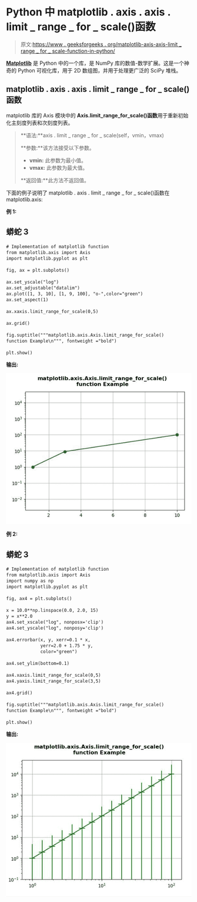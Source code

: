 # Python 中 matplotlib . axis . axis . limit _ range _ for _ scale()函数

> 原文:[https://www . geeksforgeeks . org/matplotlib-axis-axis-limit _ range _ for _ scale-function-in-python/](https://www.geeksforgeeks.org/matplotlib-axis-axis-limit_range_for_scale-function-in-python/)

[**Matplotlib**](https://www.geeksforgeeks.org/python-introduction-matplotlib/) 是 Python 中的一个库，是 NumPy 库的数值-数学扩展。这是一个神奇的 Python 可视化库，用于 2D 数组图，并用于处理更广泛的 SciPy 堆栈。

## matplotlib . axis . axis . limit _ range _ for _ scale()函数

matplotlib 库的 Axis 模块中的 **Axis.limit_range_for_scale()函数**用于重新初始化主刻度列表和次刻度列表。

> **语法:**axis . limit _ range _ for _ scale(self，vmin，vmax)
> 
> **参数:**该方法接受以下参数。
> 
> *   **vmin:** 此参数为最小值。
> *   **vmax:** 此参数为最大值。
> 
> **返回值:**此方法不返回值。

下面的例子说明了 matplotlib . axis . limit _ range _ for _ scale()函数在 matplotlib.axis:

**例 1:**

## 蟒蛇 3

```
# Implementation of matplotlib function
from matplotlib.axis import Axis
import matplotlib.pyplot as plt

fig, ax = plt.subplots()

ax.set_yscale("log")
ax.set_adjustable("datalim")
ax.plot([1, 3, 10], [1, 9, 100], "o-",color="green")
ax.set_aspect(1)

ax.xaxis.limit_range_for_scale(0,5)

ax.grid() 

fig.suptitle("""matplotlib.axis.Axis.limit_range_for_scale()
function Example\n""", fontweight ="bold")  

plt.show()
```

**输出:**

![](img/9807ba38a1ce5b77d01203e41fb6a5ea.png)

**例 2:**

## 蟒蛇 3

```
# Implementation of matplotlib function
from matplotlib.axis import Axis
import numpy as np
import matplotlib.pyplot as plt

fig, ax4 = plt.subplots()

x = 10.0**np.linspace(0.0, 2.0, 15)
y = x**2.0
ax4.set_xscale("log", nonposx='clip')
ax4.set_yscale("log", nonposy='clip')

ax4.errorbar(x, y, xerr=0.1 * x, 
             yerr=2.0 + 1.75 * y,
             color="green")

ax4.set_ylim(bottom=0.1)

ax4.xaxis.limit_range_for_scale(0,5)
ax4.yaxis.limit_range_for_scale(3,5)

ax4.grid() 

fig.suptitle("""matplotlib.axis.Axis.limit_range_for_scale()
function Example\n""", fontweight ="bold")  

plt.show()
```

**输出:**

![](img/580b20ef8e827982d4df9f78f6200b42.png)